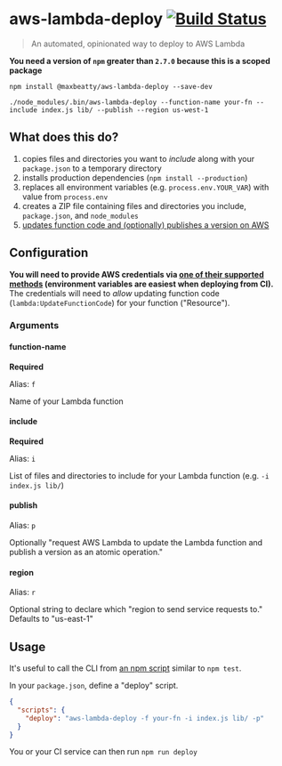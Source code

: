 # aws-lambda-deploy [![Build Status](https://travis-ci.org/maxbeatty/aws-lambda-deploy.svg)](https://travis-ci.org/maxbeatty/aws-lambda-deploy)

> An automated, opinionated way to deploy to AWS Lambda

**You need a version of `npm` greater than `2.7.0` because this is a scoped package**

```
npm install @maxbeatty/aws-lambda-deploy --save-dev
```

```
./node_modules/.bin/aws-lambda-deploy --function-name your-fn --include index.js lib/ --publish --region us-west-1
```

## What does this do?

1. copies files and directories you want to _include_ along with your `package.json` to a temporary directory
2. installs production dependencies (`npm install --production`)
3. replaces all environment variables (e.g. `process.env.YOUR_VAR`) with value from `process.env`
4. creates a ZIP file containing files and directories you include, `package.json`, and `node_modules`
5. [updates function code and (optionally) publishes a version on AWS](http://docs.aws.amazon.com/AWSJavaScriptSDK/latest/AWS/Lambda.html#updateFunctionCode-property)

## Configuration

**You will need to provide AWS credentials via [one of their supported methods](http://docs.aws.amazon.com/AWSJavaScriptSDK/guide/node-configuring.html) (environment variables are easiest when deploying from CI).** The credentials will need to _allow_ updating function code (`lambda:UpdateFunctionCode`) for your function ("Resource").

### Arguments

#### function-name

**Required**

Alias: `f`

Name of your Lambda function

#### include

**Required**

Alias: `i`

List of files and directories to include for your Lambda function (e.g. `-i index.js lib/`)

#### publish

Alias: `p`

Optionally "request AWS Lambda to update the Lambda function and publish a version as an atomic operation."

#### region

Alias: `r`

Optional string to declare which "region to send service requests to." Defaults to "us-east-1"

## Usage

It's useful to call the CLI from [an npm script](https://docs.npmjs.com/misc/scripts) similar to `npm test`.

In your `package.json`, define a "deploy" script.

```json
{
  "scripts": {
    "deploy": "aws-lambda-deploy -f your-fn -i index.js lib/ -p"
  }
}
```

You or your CI service can then run `npm run deploy`
